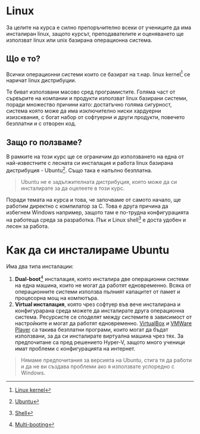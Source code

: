 # Linux

За целите на курса е силно препоръчително всеки от учениците да има инсталиран linux, защото курсът, преподавателите и оценяването ще използват linux или unix базирана операционна система.

## Що е то?

Всички операционни системи които се базират на т.нар. linux kernel[^1] се наричат linux дистрибуции.

Te биват използвани масово сред програмистите. Голяма част от сървърите на компании и продукти използват linux базирани системи, поради множество причини като: достатъчно голяма сигурност, система която може да има изключително ниски хардуерни изизсквания, с богат набор от софтуерни и други продукти, повечето безплатни и с отворен код.

## Защо го ползваме?

В рамките на този курс ще се ограничим до използването на една от най-известните с лесната си инсталация и работа linux базирана дистрибуция - Ubuntu[^2]. Също така е напълно безплатна.

> Ubuntu не е задължителната дистрибуция, която може да си инсталирате за да оцелеете в този курс.

Поради темата на курса и това, че започваме от самото начало, ще работим директно с компилатор за C. Това е друга причина да избегнем Windows например, защото там е по-трудна конфигурацията на работеща среда за разработка. Пък и Linux shell[^3] e доста удобен и лесен за работа.

# Как да си инсталираме Ubuntu

Има два типа инсталации:

1. **Dual-boot**[^4] инсталация, която инсталира две операционни системи на една машина, които не могат да работят едновременно. Всяка от операционните системи използва пълният капацитет от памет и процесорна мощ на компютъра.
2. **Virtual инсталация**, която чрез софтуер във вече инсталирана и конфигурарана среда можете да инсталирате друга операционна система. Ресурсисте се споделят между системите в зависимост от настройките и могат да работят едновременно. [VirtualBox](https://www.virtualbox.org/) и [VMWare Player](https://my.vmware.com/web/vmware/free#desktop_end_user_computing/vmware_workstation_player/12_0) са такива безплатни програми, които могат да бъдат използвани, за да си инсталирате виртуална машина чрез тях. За предпочитане са пред решението Hyper-V, защото много ученици имат проблеми с конфигурацията на интернет.

> Нямаме предпочитания за версията на Ubuntu, стига тя да работи и да не ви създава проблеми ако я използвате успоредно с Windows.

[^1]: [Linux kernel](https://en.wikipedia.org/wiki/Linux_kernel)

[^2]: [Ubuntu](https://en.wikipedia.org/wiki/Ubuntu_(operating_system))

[^3]: [Shell](https://en.wikipedia.org/wiki/Unix_shell)

[^4]: [Multi-booting](https://en.wikipedia.org/wiki/Multi-booting)


